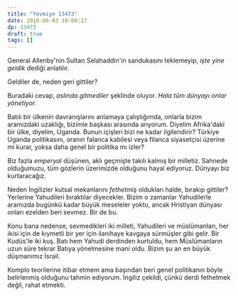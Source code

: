 ```yaml
---
title: "Yevmiye 13473"
date: 2016-06-03 18:00:17
dp: 13473
draft: true
tags: []
---
```


General Allenby'nin Sultan Selahaddin'in sandukasını teklemeyip, *işte yine
geldik* dediği anlatılır.

Geldiler de, neden geri gittiler? 

Buradaki cevap, *aslında gitmediler* şeklinde oluyor. *Hala tüm dünyayı onlar
yönetiyor.*

Batılı bir ülkenin davranışlarını anlamaya çalıştığımda, onlarla bizim
aramızdaki uzaklığı, bizimle başkası arasında arıyorum. Diyelim Afrika'daki bir
ülke, diyelim, Uganda. Bunun içişleri bizi ne kadar ilgilendirir? Türkiye Uganda
politikasını, oranın falanca kabilesi veya filanca siyasetçisi üzerine mi kurar,
yoksa daha genel bir politika mı izler? 

Biz fazla *emperyal* düşünen, aklı geçmişte takılı kalmış bir milletiz. Sahnede
olduğumuzu, tüm gözlerin üzerimizde olduğunu hayal ediyoruz. Dünyayı biz
kurtaracağız.

Neden İngilizler kutsal mekanlarını *fethetmiş* oldukları halde, bırakıp
gittiler? Yerlerine Yahudileri bıraktılar diyecekler. Bizim o zamanlar
Yahudilerle aramızda bugünkü kadar büyük meseleler yoktu, ancak Hristiyan
dünyası onları ezelden beri sevmez. Bir de bu. 

Konu bana nedense, sevmedikleri iki milleti, Yahudileri ve müslümanları, her
ikisi için de kıymetli bir yer için ilanihaye kavgaya sürmüşler gibi gelir. Bir
Kudüs'le iki kuş. Batı hem Yahudi derdinden kurtuldu, hem Müslümanların uzun
süre tekrar Batıya yönelmesine mani oldu. Bizim şu an en büyük düşmanımız
İsrail.

Komplo teorilerine itibar etmem ama başından beri genel politikanın böyle
belirlenmiş olduğunu tahmin ediyorum. İngiliz çekildi, çünkü derdi fethetmek
değil, rahat etmekti.

